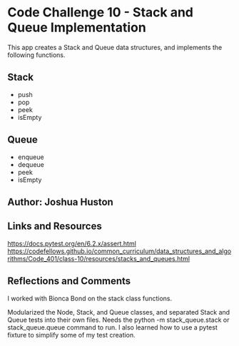 
# Code Challenge 10 - Stack and Queue Implementation

This app creates a Stack and Queue data structures, and implements the following functions.

## Stack
- push
- pop
- peek
- isEmpty

## Queue

- enqueue
- dequeue
- peek
- isEmpty

## Author: Joshua Huston

## Links and Resources

https://docs.pytest.org/en/6.2.x/assert.html
https://codefellows.github.io/common_curriculum/data_structures_and_algorithms/Code_401/class-10/resources/stacks_and_queues.html

## Reflections and Comments

I worked with Bionca Bond on the stack class functions.

Modularized the Node, Stack, and Queue classes, and separated Stack and Queue tests into their own files. Needs the python -m stack_queue.stack or stack_queue.queue command to run. I also learned how to use a pytest fixture to simplify some of my test creation.
